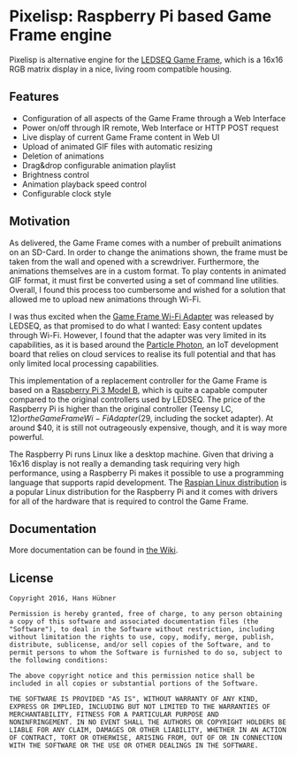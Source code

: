 # Pixelisp: Raspberry Pi based Game Frame engine

Pixelisp is alternative engine for the
[LEDSEQ Game Frame](http://ledseq.com/product/game-frame/), which is a
16x16 RGB matrix display in a nice, living room compatible housing.

## Features

* Configuration of all aspects of the Game Frame through a Web
  Interface
* Power on/off through IR remote, Web Interface or HTTP POST request
* Live display of current Game Frame content in Web UI
* Upload of animated GIF files with automatic resizing
* Deletion of animations
* Drag&drop configurable animation playlist
* Brightness control
* Animation playback speed control
* Configurable clock style

## Motivation

As delivered, the Game Frame comes with a number of prebuilt
animations on an SD-Card.  In order to change the animations shown,
the frame must be taken from the wall and opened with a screwdriver.
Furthermore, the animations themselves are in a custom format.  To
play contents in animated GIF format, it must first be converted using
a set of command line utilities.  Overall, I found this process too
cumbersome and wished for a solution that allowed me to upload new
animations through Wi-Fi.

I was thus excited when the
[Game Frame Wi-Fi Adapter](https://ledseq.com/product/game-frame-wifi-adapter/)
was released by LEDSEQ, as that promised to do what I wanted: Easy
content updates through Wi-Fi.  However, I found that the adapter was
very limited in its capabilities, as it is based around the
[Particle Photon](https://www.particle.io/products/hardware/photon-wifi-dev-kit),
an IoT development board that relies on cloud services to realise its
full potential and that has only limited local processing
capabilities.

This implementation of a replacement controller for the Game Frame is
based on a
[Raspberry Pi 3 Model B](https://www.raspberrypi.org/products/raspberry-pi-3-model-b/),
which is quite a capable computer compared to the original controllers
used by LEDSEQ.  The price of the Raspberry Pi is higher than the
original controller (Teensy LC, $12) or the Game Frame Wi-Fi Adapter
($29, including the socket adapter).  At around $40, it is still not
outrageously expensive, though, and it is way more powerful.

The Raspberry Pi runs Linux like a desktop machine.  Given that
driving a 16x16 display is not really a demanding task requiring very
high performance, using a Raspberry Pi makes it possible to use a
programming language that supports rapid development.  The
[Raspian Linux distribution](https://www.raspbian.org/) is a popular
Linux distribution for the Raspberry Pi and it comes with drivers for
all of the hardware that is required to control the Game Frame.

## Documentation

More documentation can be found in [the Wiki](https://github.com/hanshuebner/pixelisp/wiki).

## License

```
Copyright 2016, Hans Hübner

Permission is hereby granted, free of charge, to any person obtaining
a copy of this software and associated documentation files (the
"Software"), to deal in the Software without restriction, including
without limitation the rights to use, copy, modify, merge, publish,
distribute, sublicense, and/or sell copies of the Software, and to
permit persons to whom the Software is furnished to do so, subject to
the following conditions:

The above copyright notice and this permission notice shall be
included in all copies or substantial portions of the Software.

THE SOFTWARE IS PROVIDED "AS IS", WITHOUT WARRANTY OF ANY KIND,
EXPRESS OR IMPLIED, INCLUDING BUT NOT LIMITED TO THE WARRANTIES OF
MERCHANTABILITY, FITNESS FOR A PARTICULAR PURPOSE AND
NONINFRINGEMENT. IN NO EVENT SHALL THE AUTHORS OR COPYRIGHT HOLDERS BE
LIABLE FOR ANY CLAIM, DAMAGES OR OTHER LIABILITY, WHETHER IN AN ACTION
OF CONTRACT, TORT OR OTHERWISE, ARISING FROM, OUT OF OR IN CONNECTION
WITH THE SOFTWARE OR THE USE OR OTHER DEALINGS IN THE SOFTWARE.
```
